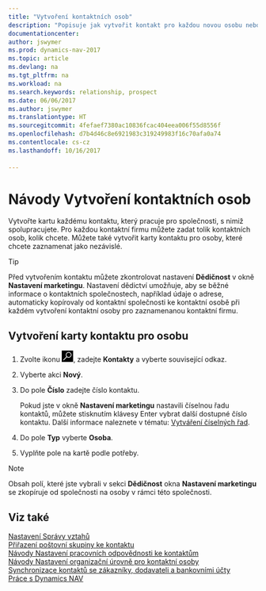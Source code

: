 ```yaml
---
title: "Vytvoření kontaktních osob"
description: "Popisuje jak vytvořit kontakt pro každou novou osobu nebo potenciální osobu, s níž spolupracujete nebo s níž máte vztah."
documentationcenter: 
author: jswymer
ms.prod: dynamics-nav-2017
ms.topic: article
ms.devlang: na
ms.tgt_pltfrm: na
ms.workload: na
ms.search.keywords: relationship, prospect
ms.date: 06/06/2017
ms.author: jswymer
ms.translationtype: HT
ms.sourcegitcommit: 4fefaef7380ac10836fcac404eea006f55d8556f
ms.openlocfilehash: d7b4d46c8e6921983c319249983f16c70afa0a74
ms.contentlocale: cs-cz
ms.lasthandoff: 10/16/2017

---
```

# <a name="how-to-create-contact-persons"></a>Návody Vytvoření kontaktních osob
Vytvořte kartu každému kontaktu, který pracuje pro společnosti, s nimiž spolupracujete. Pro každou kontaktní firmu můžete zadat tolik kontaktních osob, kolik chcete. Můžete také vytvořit karty kontaktu pro osoby, které chcete zaznamenat jako nezávislé.

> [!TIP]  
>   Před vytvořením kontaktu můžete zkontrolovat nastavení **Dědičnost** v okně **Nastavení marketingu**. Nastavení dědictví umožňuje, aby se běžné informace o kontaktních společnostech, například údaje o adrese, automaticky kopírovaly od kontaktní společnosti ke kontaktní osobě při každém vytvoření kontaktní osoby pro zaznamenanou kontaktní firmu.

## <a name="to-create-a-contact-card-for-a-person"></a>Vytvoření karty kontaktu pro osobu
1. Zvolte ikonu ![Vyhledat stránku nebo sestavu](media/ui-search/search_small.png "Ikona Vyhledat stránku nebo sestavu"), zadejte **Kontakty** a vyberte související odkaz.
2. Vyberte akci **Nový**.
3. Do pole **Číslo** zadejte číslo kontaktu.

    Pokud jste v okně **Nastavení marketingu** nastavili číselnou řadu kontaktů, můžete stisknutím klávesy Enter vybrat další dostupné číslo kontaktu. Další informace naleznete v tématu: [Vytváření číselných řad](ui-create-number-series.md).
4. Do pole **Typ** vyberte **Osoba**.
5. Vyplňte pole na kartě podle potřeby.

> [!NOTE]  
>   Obsah polí, které jste vybrali v sekci **Dědičnost** okna **Nastavení marketingu** se zkopíruje od společnosti na osoby v rámci této společnosti.

## <a name="see-also"></a>Viz také
[Nastavení Správy vztahů](marketing-setup-marketing.md)  
[Přiřazení poštovní skupiny ke kontaktu](marketing-mailing-groups.md#AssignMailGroupContact)  
[Návody Nastavení pracovních odpovědnosti ke kontaktům](marketing-job-responsibilities.md)  
[Návody Nastavení organizační úrovně pro kontaktní osoby](marketing-organizational-levels.md)  
[Synchronizace kontaktů se zákazníky, dodavateli a bankovními účty](marketing-synchronize-contacts-customers-vendors-bank-accounts.md)  
[Práce s Dynamics NAV](ui-work-product.md)  

